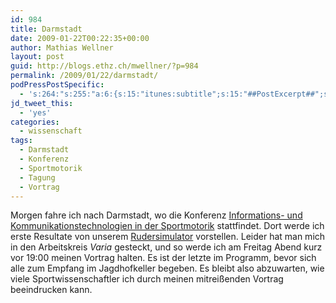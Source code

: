 ```yaml
---
id: 984
title: Darmstadt
date: 2009-01-22T00:22:35+00:00
author: Mathias Wellner
layout: post
guid: http://blogs.ethz.ch/mwellner/?p=984
permalink: /2009/01/22/darmstadt/
podPressPostSpecific:
  - 's:264:"s:255:"a:6:{s:15:"itunes:subtitle";s:15:"##PostExcerpt##";s:14:"itunes:summary";s:15:"##PostExcerpt##";s:15:"itunes:keywords";s:17:"##WordPressCats##";s:13:"itunes:author";s:10:"##Global##";s:15:"itunes:explicit";s:7:"Default";s:12:"itunes:block";s:7:"Default";}";";'
jd_tweet_this:
  - 'yes'
categories:
  - wissenschaft
tags:
  - Darmstadt
  - Konferenz
  - Sportmotorik
  - Tagung
  - Vortrag
---
```

Morgen fahre ich nach Darmstadt, wo die Konferenz [Informations- und Kommunikationstechnologien in der Sportmotorik](http://www.sportmotorik2009.de/home.php) stattfindet. Dort werde ich erste Resultate von unserem [Rudersimulator](http://www.sms.hest.ethz.ch/research/current-research-projects/robot-assisted-training-in-sports.html) vorstellen. Leider hat man mich in den Arbeitskreis _Varia_ gesteckt, und so werde ich am Freitag Abend kurz vor 19:00 meinen Vortrag halten. Es ist der letzte im Programm, bevor sich alle zum Empfang im Jagdhofkeller begeben. Es bleibt also abzuwarten, wie viele Sportwissenschaftler ich durch meinen mitreißenden Vortrag beeindrucken kann.